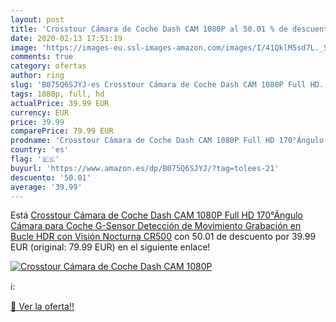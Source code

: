 ```yaml
---
layout: post
title: 'Crosstour Cámara de Coche Dash CAM 1080P al 50.01 % de descuento'
date: 2020-02-13 17:51:19
image: 'https://images-eu.ssl-images-amazon.com/images/I/41QklM5sd7L._SL200_.jpg'
comments: true
category: ofertas
author: ring
slug: 'B075Q6SJYJ-es Crosstour Cámara de Coche Dash CAM 1080P Full HD...'
tags: 1080p, full, hd
actualPrice: 39.99 EUR
currency: EUR
price: 39.99
comparePrice: 79.99 EUR
prodname: 'Crosstour Cámara de Coche Dash CAM 1080P Full HD 170°Ángulo Cámara para Coche G-Sensor Detección de Movimiento Grabación en Bucle HDR con Visión Nocturna CR500'
country: 'es'
flag: '🇪🇸'
buyurl: 'https://www.amazon.es/dp/B075Q6SJYJ/?tag=tolees-21'
descuento: '50.01'
average: '39.99'
---
```


Está [Crosstour Cámara de Coche Dash CAM 1080P Full HD 170°Ángulo Cámara para Coche G-Sensor Detección de Movimiento Grabación en Bucle HDR con Visión Nocturna CR500](https://www.amazon.es/dp/B075Q6SJYJ/?tag=tolees-21) con 50.01 de descuento por 39.99 EUR (original: 79.99 EUR) en el siguiente enlace!

[![Crosstour Cámara de Coche Dash CAM 1080P](https://images-eu.ssl-images-amazon.com/images/I/41QklM5sd7L._SL200_.jpg)](https://www.amazon.es/dp/B075Q6SJYJ/?tag=tolees-21)

ℹ️:


[🛒 Ver la oferta!!](https://www.amazon.es/dp/B075Q6SJYJ/?tag=tolees-21)

